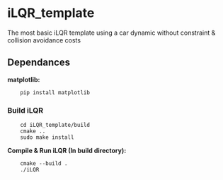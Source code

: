 # iLQR_template

The most basic iLQR template using a car dynamic without constraint & collision avoidance costs

## Dependances

**matplotlib:** 
```
	pip install matplotlib
```

### Build iLQR
```
	cd iLQR_template/build
	cmake ..
	sudo make install
```
**Compile & Run iLQR (In build directory):** 
```	
	cmake --build .
	./iLQR
```	